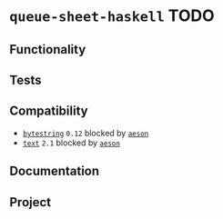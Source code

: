 # `queue-sheet-haskell` TODO

## Functionality

## Tests

## Compatibility

* [`bytestring`](https://hackage.haskell.org/package/bytestring)
  `0.12` blocked by
  [`aeson`](https://hackage.haskell.org/package/aeson)
* [`text`](https://hackage.haskell.org/package/text)
  `2.1` blocked by
  [`aeson`](https://hackage.haskell.org/package/aeson)

## Documentation

## Project
